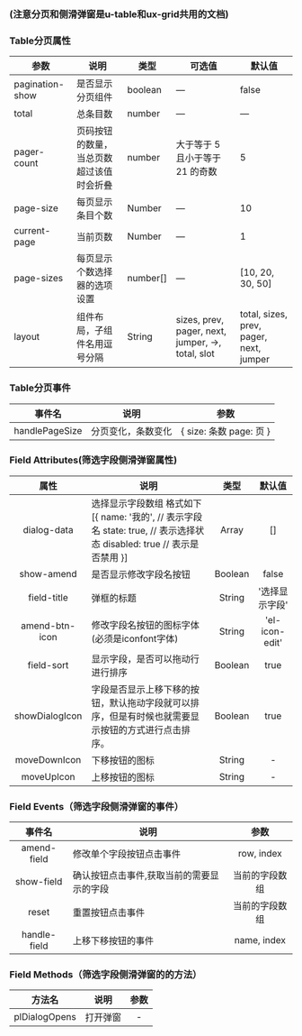 ### (注意分页和侧滑弹窗是u-table和ux-grid共用的文档)

### Table分页属性
| 参数      | 说明          | 类型      | 可选值                           | 默认值  |
|---------- |-------------- |---------- |--------------------------------  |-------- |
| pagination-show | 是否显示分页组件 | boolean | — | false |
| total | 总条目数 | number | — | — |
| pager-count | 页码按钮的数量，当总页数超过该值时会折叠 | number | 大于等于 5 且小于等于 21 的奇数 | 5 |
| page-size | 每页显示条目个数 | Number | — | 10 |
| current-page | 当前页数 | Number | — | 1 |
| page-sizes | 每页显示个数选择器的选项设置 | number[] | — | [10, 20, 30, 50] |
| layout | 组件布局，子组件名用逗号分隔 | String | sizes, prev, pager, next, jumper, ->, total, slot | total, sizes, prev, pager, next, jumper |

### Table分页事件

事件名  |  说明  |  参数
:----------: | -------  |  :-------:
| handlePageSize  | 分页变化，条数变化 | { size: 条数 page: 页 } |


### Field Attributes(筛选字段侧滑弹窗属性)

属性  |  说明  |  类型  |  默认值
:----------: | -------  |  :-------:  |  :-------:
| dialog-data | 选择显示字段数组 格式如下 [{ name: '我的', // 表示字段名 state: true, // 表示选择状态 disabled: true // 表示是否禁用 }] | Array  | [] |
| show-amend  | 是否显示修改字段名按钮 | Boolean | false |
| field-title  | 弹框的标题 | String | '选择显示字段' |
| amend-btn-icon  | 修改字段名按钮的图标字体 (必须是iconfont字体) | String | 'el-icon-edit' |
| field-sort | 显示字段，是否可以拖动行进行排序 |  Boolean | true |
| showDialogIcon | 字段是否显示上移下移的按钮，默认拖动字段就可以排序，但是有时候也就需要显示按钮的方式进行点击排序。| Boolean |  true |
| moveDownIcon | 下移按钮的图标 | String |  -  |
| moveUpIcon |  上移按钮的图标 | String |  -  |

### Field Events（筛选字段侧滑弹窗的事件）

事件名  |  说明  |  参数
:----------: | -------  |  :-------:
| amend-field  | 修改单个字段按钮点击事件 |  row, index |
| show-field  | 确认按钮点击事件,获取当前的需要显示的字段 |  当前的字段数组 |
| reset  | 重置按钮点击事件 |  当前的字段数组 |
| handle-field | 上移下移按钮的事件 | name, index |


### Field Methods（筛选字段侧滑弹窗的的方法）

方法名  |  说明  |  参数
:----------: | -------  |  :-------:
| plDialogOpens | 打开弹窗 | -
